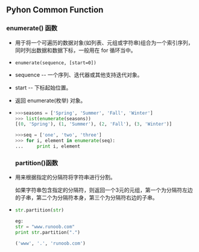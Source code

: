 ## Pyhon Common Function

### enumerate() 函数

- 用于将一个可遍历的数据对象(如列表、元组或字符串)组合为一个索引序列，同时列出数据和数据下标，一般用在 for 循环当中。

- ```
  enumerate(sequence, [start=0])
  ```

- sequence -- 一个序列、迭代器或其他支持迭代对象。

- start -- 下标起始位置。

- 返回 enumerate(枚举) 对象。

- ```python
  >>>seasons = ['Spring', 'Summer', 'Fall', 'Winter']
  >>> list(enumerate(seasons))
  [(0, 'Spring'), (1, 'Summer'), (2, 'Fall'), (3, 'Winter')]
  
  >>>seq = ['one', 'two', 'three']
  >>> for i, element in enumerate(seq):
  ...     print i, element
  ```


  ### partition()函数

- 用来根据指定的分隔符将字符串进行分割。

  如果字符串包含指定的分隔符，则返回一个3元的元组，第一个为分隔符左边的子串，第二个为分隔符本身，第三个为分隔符右边的子串。

- ```python
  str.partition(str)
  
  eg:
  str = "www.runoob.com"
  print str.partition(".")
  
  ('www', '.', 'runoob.com')
  ```

  